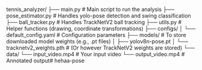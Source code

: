 tennis_analyzer/
├── main.py                     # Main script to run the analysis
├── pose_estimator.py           # Handles yolo-pose detection and swing classification
├── ball_tracker.py             # Handles TrackNetV2 ball tracking
├── utils.py                    # Helper functions (drawing, coordinate transformations)
├── configs/
│   └── default_config.yaml     # Configuration parameters
├── models/                     # To store downloaded model weights (e.g., .pt files)
│   ├── yolov8n-pose.pt
│   └── tracknetv2_weights.pth  # (Or however TrackNetV2 weights are stored)
└── data/
    └── input_video.mp4         # Your input video
    └── output_video.mp4        # Annotated output# hehaa-pose
